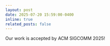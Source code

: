```yaml
---
layout: post
date: 2025-07-20 15:59:00-0400
inline: true
related_posts: false
---
```


Our work is accepted by ACM SIGCOMM 2025!
